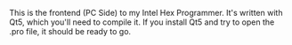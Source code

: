 This is the frontend (PC Side) to my Intel Hex Programmer. It's written with Qt5, which you'll need to compile it. If you install Qt5 and try to open the .pro file, it should be ready to go.